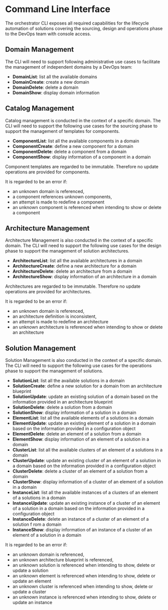 Command Line Interface
======================

<div class="subtitle">
The orchestrator CLI exposes all required capabilities for the lifecycle automation of solutions covering the sourcing, design and operations phase to the DevOps team with console access.
</div>

Domain Management
-----------------

The CLI will need to support following administrative use cases to facilitate
the management of independent domains by a DevOps team:

- **DomainList**: list all the available domains
- **DomainCreate**: create a new domain
- **DomainDelete**: delete a domain
- **DomainShow**: display domain information

Catalog Management
------------------

Catalog management is conducted in the context of a specific domain.
The CLI will need to support the following use cases for the sourcing phase
to support the management of templates for components.

- **ComponentList**: list all the available components in a domain
- **ComponentCreate**: define a new component for a domain
- **ComponentDelete**: delete a component from a domain
- **ComponentShow**: display information of a component in a domain

Component templates are regarded to be immutable. Therefore no update operations
are provided for components.

It is regarded to be an error if:
- an unknown domain is referenced,
- a component references unknown components,
- an attempt is made to redefine a component
- an unknown component is referenced when intending to show or delete a
  component

Architecture Management
-----------------------

Architecture Management is also conducted in the context of a specific domain.
The CLI will need to support the following use cases for the design phase
to support the management of solution architectures.

- **ArchitectureList**: list all the available architectures in a domain
- **ArchitectureCreate**: define a new architecture for a domain
- **ArchitectureDelete**: delete an architecture from a domain
- **ArchitectureShow**: display information of an architecture in a domain

Architectures are regarded to be immutable. Therefore no update operations
are provided for architectures.

It is regarded to be an error if:
- an unknown domain is referenced,
- an architecture definition is inconsistent,
- an attempt is made to redefine an architecture
- an unknown architecture is referenced when intending to show or delete an
  architecture

Solution Management
-----------------------

Solution Management is also conducted in the context of a specific domain.
The CLI will need to support the following use cases for the operations phase
to support the management of solutions.

- **SolutionList**: list all the available solutions in a domain
- **SolutionCreate**: define a new solution for a domain from an architecture
  blueprint
- **SolutionUpdate**: update an existing solution of a domain based on the
  information provided in an architecture blueprint
- **SolutionDelete**: delete a solution from a domain
- **SolutionShow**: display information of a solution in a domain
- **ElementList**: list all the available elements of a solutions in a domain
- **ElementUpdate**: update an existing element of a solution in a domain
  based on the information provided in a configuration object
- **ElementDelete**: delete an element of a solution from a domain
- **ElementShow**: display information of an element of a solution in a domain
- **ClusterList**: list all the available clusters of an element of a solutions
  in a domain
- **ClusterUpdate**: update an existing cluster of an element of a solution in a
  domain based on the information provided in a configuration object
- **ClusterDelete**: delete a cluster of an element of a solution from a domain
- **ClusterShow**: display information of a cluster of an element of a solution
  in a domain
- **InstanceList**: list all the available instances of a clusters of an element
  of a solutions in a domain
- **InstanceUpdate**: update an existing instance of a cluster of an element of
  a solution in a domain based on the information provided in a configuration
  object
- **InstanceDelete**: delete an instance of a cluster of an element of a solution f
  rom a domain
- **InstanceShow**: display information of an instance of a cluster of an element
  of a solution in a domain

It is regarded to be an error if:
- an unknown domain is referenced,
- an unknown architecture blueprint is referenced,
- an unknown solution is referenced when intending to show, delete or update a
  solution
- an unknown element is referenced when intending to show, delete or update an
  element
- an unknown cluster is referenced when intending to show, delete or update a
  cluster
- an unknown instance is referenced when intending to show, delete or update an
  instance
